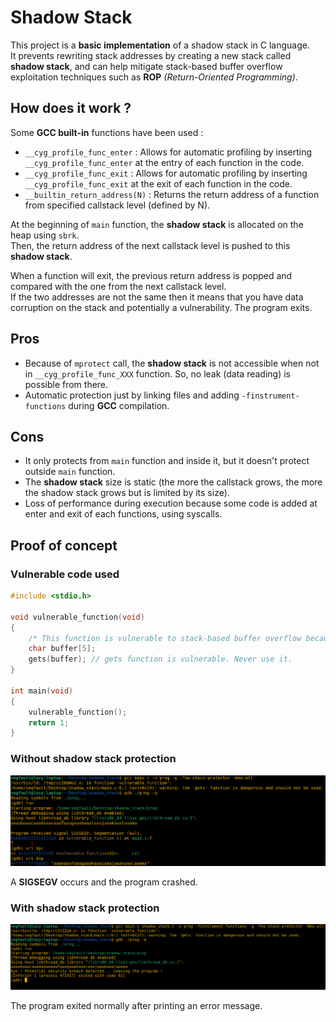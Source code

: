 # Shadow Stack

This project is a **basic implementation** of a shadow stack in C language.   
It prevents rewriting stack addresses by creating a new stack called **shadow stack**, and can help mitigate stack-based buffer overflow exploitation techniques such as **ROP** *(Return-Oriented Programming)*.

## How does it work ?

Some **GCC built-in** functions have been used :
- `__cyg_profile_func_enter` : Allows for automatic profiling by inserting `__cyg_profile_func_enter` at the entry of each function in the code. 
- `__cyg_profile_func_exit` : Allows for automatic profiling by inserting `__cyg_profile_func_exit` at the exit of each function in the code.
- `__builtin_return_address(N)` : Returns the return address of a function from specified callstack level (defined by N).

At the beginning of `main` function, the **shadow stack** is allocated on the heap using `sbrk`.  
Then, the return address of the next callstack level is pushed to this **shadow stack**.  

When a function will exit, the previous return address is popped and compared with the one from the next callstack level.  
If the two addresses are not the same then it means that you have data corruption on the stack and potentially a vulnerability. The program exits. 

## Pros

- Because of `mprotect` call, the **shadow stack** is not accessible when not in `__cyg_profile_func_XXX` function. So, no leak (data reading) is possible from there.  
- Automatic protection just by linking files and adding `-finstrument-functions` during **GCC** compilation.

## Cons

- It only protects from `main` function and inside it, but it doesn't protect outside `main` function.
- The **shadow stack** size is static (the more the callstack grows, the more the shadow stack grows but is limited by its size).
- Loss of performance during execution because some code is added at enter and exit of each functions, using syscalls.

## Proof of concept

### Vulnerable code used
```C
#include <stdio.h>

void vulnerable_function(void)
{
    /* This function is vulnerable to stack-based buffer overflow because of gets() function */
    char buffer[5];
    gets(buffer); // gets function is vulnerable. Never use it.
}

int main(void)
{
    vulnerable_function();
    return 1;
}
```

### Without shadow stack protection

![gdb_without_protection](images/gdb_without_prot.png)

A **SIGSEGV** occurs and the program crashed.

### With shadow stack protection

![gdb_with_protection](images/gdb_with_prot.png)

The program exited normally after printing an error message.
